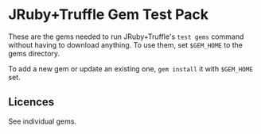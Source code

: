 # JRuby+Truffle Gem Test Pack

These are the gems needed to run JRuby+Truffle's `test gems` command without
having to download anything. To use them, set `$GEM_HOME` to the gems
directory.

To add a new gem or update an existing one, `gem install` it with `$GEM_HOME`
set.

## Licences

See individual gems.
